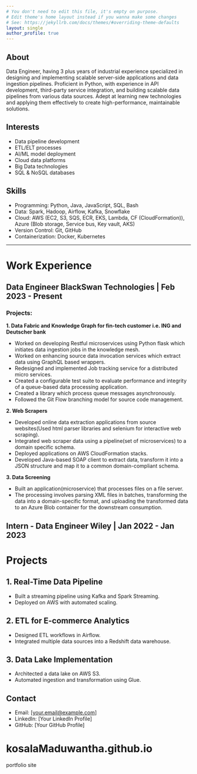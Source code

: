 ```yaml
---
# You don't need to edit this file, it's empty on purpose.
# Edit theme's home layout instead if you wanna make some changes
# See: https://jekyllrb.com/docs/themes/#overriding-theme-defaults
layout: single
author_profile: true
---
```


## About

Data Engineer, having 3 plus years of industrial experience specialized in designing and implementing scalable server-side applications and data ingestion pipelines. Proficient in Python, with experience in API development, third-party service integration, and building scalable data pipelines from various data sources. Adept at learning new technologies and applying them effectively to create high-performance, maintainable solutions.

## Interests

- Data pipeline development
- ETL/ELT processes
- AI/ML model deployment 
- Cloud data platforms 
- Big Data technologies 
- SQL & NoSQL databases 

## Skills

- Programming: Python, Java, JavaScript, SQL, Bash
- Data: Spark, Hadoop, Airflow, Kafka, Snowflake
- Cloud: AWS (EC2, S3, SQS, ECR, EKS, Lambda, CF (CloudFormation)), Azure (Blob storage, Service bus, Key vault, AKS)
- Version Control: Git, GitHub
- Containerization: Docker, Kubernetes

---

# Work Experience

## Data Engineer BlackSwan Technologies | Feb 2023 - Present

### Projects:

**1. Data Fabric and Knowledge Graph for fin-tech customer i.e. ING and Deutscher bank**

- Worked on developing Restful microservices using Python flask which initiates data ingestion jobs in the knowledge
mesh.
- Worked on enhancing source data invocation services which extract data using GraphQL based wrappers.
- Redesigned and implemented Job tracking service for a distributed micro services.
- Created a configurable test suite to evaluate performance and integrity of a queue-based data processing application.
- Created a library which process queue messages asynchronously.
- Followed the Git Flow branching model for source code management.

**2. Web Scrapers**

- Developed online data extraction applications from source websites(Used html parser libraries and selenium for interactive web scraping).
- Integrated web scraper data using a pipeline(set of microservices) to a domain specific schema.
- Deployed applications on AWS CloudFormation stacks.
- Developed Java-based SOAP client to extract data, transform it into a JSON structure and map it to a common domain-compliant schema.

**3. Data Screening**

- Built an application(microservice) that processes files on a file server.
- The processing involves parsing XML files in batches, transforming the data into a domain-specific format, and uploading the transformed data to an Azure Blob container for the downstream consumption.

## Intern - Data Engineer Wiley | Jan 2022 - Jan 2023

# Projects

## 1. Real-Time Data Pipeline
- Built a streaming pipeline using Kafka and Spark Streaming.
- Deployed on AWS with automated scaling.

## 2. ETL for E-commerce Analytics
- Designed ETL workflows in Airflow.
- Integrated multiple data sources into a Redshift data warehouse.

## 3. Data Lake Implementation
- Architected a data lake on AWS S3.
- Automated ingestion and transformation using Glue.

## Contact

- Email: [your.email@example.com]
- LinkedIn: [Your LinkedIn Profile]
- GitHub: [Your GitHub Profile]
# kosalaMaduwantha.github.io
portfolio site 
